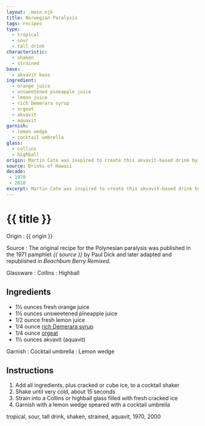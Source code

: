 ```yaml
---
layout: _main.njk
title: Norwegian Paralysis
tags: recipes
type:
  - tropical
  - sour
  - tall drink
characteristic:
  - shaken
  - strained
base:
  - akvavit base
ingredient:
  - orange juice
  - unsweetened pineapple juice
  - lemon juice
  - rich Demerara syrup
  - orgeat
  - akvavit
  - aquavit
garnish:
  - lemon wedge
  - cocktail umbrella
glass:
  - collins
  - highball
origin: Martin Cate was inspired to create this akvavit-based drink by the Polynesian paralysis.
source: Drinks of Hawaii
decade:
 - 1970
 - 2010
excerpt: Martin Cate was inspired to create this akvavit-based drink by the Polynesian paralysis.
---
```

<!-- markdownlint-disable MD025 -->
# {{ title }}
<!-- markdownlint-enable MD025 -->

Origin
  : {{ origin }}

Source
  : The original recipe for the Polynesian paralysis was published in the 1971 pamphlet <cite><span data-pagefind-filter="Source">{{ source }}</span></cite> by Paul Dick and later adapted and republished in <cite>Beachbum Berry Remixed</cite>.

Glassware
  : <span data-pagefind-filter="Glassware">Collins</span>
  : <span data-pagefind-filter="Glassware">Highball</span>

## Ingredients

* 1&frac12; ounces fresh orange juice
* 1&frac12; ounces unsweetened pineapple juice
* 1/2 ounce fresh lemon juice
* 1/4 ounce [rich Demerara syrup](/mixes/2-1-simple-syrup)
* 1/4 ounce [orgeat](/mixes/orgeat/)
* 1&frac12; ounces akvavit (aquavit)

Garnish
  : <span data-pagefind-filter="Garnish">Cocktail umbrella</span>
  : <span data-pagefind-filter="Garnish">Lemon wedge</span>

## Instructions

1. Add all ingredients, plus cracked or cube ice, to a cocktail shaker
2. Shake until very cold, about 15 seconds
3. Strain into a Collins or highball glass filled with fresh cracked ice
4. Garnish with a lemon wedge speared with a cocktail umbrella

<div
  class="sr-only"
  data-cat[0]="Drink"
  data-type[0]="Tropical"
  data-type[1]="Sour"
  data-type[2]="Tall drink"
  data-char[0]="Shaken"
  data-char[1]="Strained"
  data-base[0]="Akvavit"
  data-ingredient[0]="Orange juice"
  data-ingredient[1]="Pineapple juice, unsweetened"
  data-ingredient[2]="Lemon juice"
  data-ingredient[3]="Rich Demerara syrup"
  data-ingredient[4]="Orgeat"
  data-ingredient[5]="Akvavit"
  data-juice[0]="Orange juice"
  data-juice[1]="Pineapple juice, unsweetened"
  data-juice[2]="Lemon juice"
  data-syrup[0]="Rich Demerara syrup"
  data-syrup[1]="Orgeat"
  data-liquor[0]="Akvavit"
  data-origin[0]="Martin Cate"
  data-decade[0]="1970"
  data-decade[1]="2000"
  data-pagefind-filter="
    Category[data-cat[0]],
    Type[data-type[0]],
    Type[data-type[1]],
    Type[data-type[2]],
    Characteristic[data-char[0]],
    Characteristic[data-char[1]],
    Base[data-base[0]],
    Ingredient[data-ingredient[0]],
    Ingredient[data-ingredient[1]],
    Ingredient[data-ingredient[2]],
    Ingredient[data-ingredient[3]],
    Ingredient[data-ingredient[4]],
    Ingredient[data-ingredient[5]],
    Juice[data-juice[0]],
    Juice[data-juice[1]],
    Juice[data-juice[2]],
    Syrup[data-syrup[0]],
    Syrup[data-syrup[1]],
    Liquor[data-liquor[0]],
    Origin[data-origin[0]],
    Decade[data-decade[0]],
    Decade[data-decade[1]]
  "
>
</div>

<div class="keywords" aria-hidden>tropical, sour, tall drink, shaken, strained, aquavit, 1970, 2000</div>
